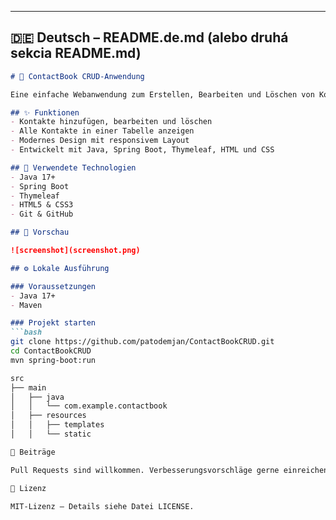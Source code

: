 
---

## 🇩🇪 Deutsch – README.de.md (alebo druhá sekcia README.md)

```markdown
# 📒 ContactBook CRUD-Anwendung

Eine einfache Webanwendung zum Erstellen, Bearbeiten und Löschen von Kontakten und E-Mail-Adressen.

## ✨ Funktionen
- Kontakte hinzufügen, bearbeiten und löschen
- Alle Kontakte in einer Tabelle anzeigen
- Modernes Design mit responsivem Layout
- Entwickelt mit Java, Spring Boot, Thymeleaf, HTML und CSS

## 🚀 Verwendete Technologien
- Java 17+
- Spring Boot
- Thymeleaf
- HTML5 & CSS3
- Git & GitHub

## 📸 Vorschau

![screenshot](screenshot.png)

## ⚙️ Lokale Ausführung

### Voraussetzungen
- Java 17+
- Maven

### Projekt starten
```bash
git clone https://github.com/patodemjan/ContactBookCRUD.git
cd ContactBookCRUD
mvn spring-boot:run

src
├── main
│   ├── java
│   │   └── com.example.contactbook
│   ├── resources
│   │   ├── templates
│   │   └── static

🤝 Beiträge

Pull Requests sind willkommen. Verbesserungsvorschläge gerne einreichen.

📜 Lizenz

MIT-Lizenz – Details siehe Datei LICENSE.
